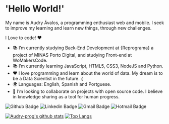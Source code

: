 # 'Hello World!' #

My name is Audry Ávalos, a programming enthusiast web and mobile. I seek to improve my learning and learn new things, through new challenges.

I Love to code! ❤️

- 📚 I’m currently studying Back-End Development at {Reprograma} a project of MINAS Porto Digital, and studying Front-end at WoMakersCode.
- 📚 I’m currently learning JavaScript, HTML5, CSS3, NodeJS and Python.
- ❤️ I love programming and learn about the world of data. My dream is to be a Data Scientist in the future. :) 
- 🌍 Languages: English, Spanish and Portguese.
- 👯 I’m looking to collaborate on projects with open source code. I believe in knowledge sharing as a tool for human progress.


![Github Badge](https://img.shields.io/badge/-Github-000?style=flat-square&logo=Github&logoColor=white&link=https://github.com/Audry-prog)
![Linkedin Badge](https://img.shields.io/badge/-LinkedIn-blue?style=flat-square&logo=Linkedin&logoColor=white&link=https://www.linkedin.com/in/audry-%C3%A1valos-b902b533/)
![Gmail Badge](https://img.shields.io/badge/-Gmail-c14438?style=flat-square&logo=Gmail&logoColor=white&link=mailto:linda.audry@gmail.com)
![Hotmail Badge](https://img.shields.io/badge/-Hotmail-c14438?style=flat-square&logo=Gmail&logoColor=dark&link=mailto:audryavalos@hotmail.com)

[![Audry-prog's github stats](https://github-readme-stats.vercel.app/api?username=Audry-prog&show_icons=true&theme=dark)](https://github.com/Audry-prog/github-readme-stats) [![Top Langs](https://github-readme-stats.vercel.app/api/top-langs/?username=Audry-prog&theme=dark)](https://github.com/Audry-prog/github-readme-stats)
